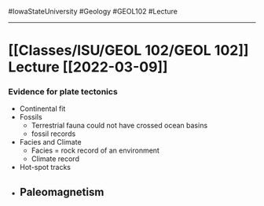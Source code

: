 #IowaStateUniversity
#Geology 
#GEOL102
#Lecture


---

# [[Classes/ISU/GEOL 102/GEOL 102]] Lecture [[2022-03-09]]


### Evidence for plate tectonics 

- Continental fit
- Fossils 
	- Terrestrial fauna could not have crossed ocean basins 
	- fossil records 
- Facies and Climate 
	- Facies  = rock record of an environment 
	- Climate record
- Hot-spot tracks 
- Paleomagnetism 
	- 